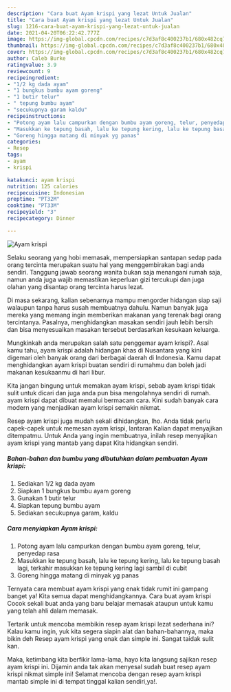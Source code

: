 ```yaml
---
description: "Cara buat Ayam krispi yang lezat Untuk Jualan"
title: "Cara buat Ayam krispi yang lezat Untuk Jualan"
slug: 1216-cara-buat-ayam-krispi-yang-lezat-untuk-jualan
date: 2021-04-20T06:22:42.777Z
image: https://img-global.cpcdn.com/recipes/c7d3af8c400237b1/680x482cq70/ayam-krispi-foto-resep-utama.jpg
thumbnail: https://img-global.cpcdn.com/recipes/c7d3af8c400237b1/680x482cq70/ayam-krispi-foto-resep-utama.jpg
cover: https://img-global.cpcdn.com/recipes/c7d3af8c400237b1/680x482cq70/ayam-krispi-foto-resep-utama.jpg
author: Caleb Burke
ratingvalue: 3.9
reviewcount: 9
recipeingredient:
- "1/2 kg dada ayam"
- "1 bungkus bumbu ayam goreng"
- "1 butir telur"
- " tepung bumbu ayam"
- "secukupnya garam kaldu"
recipeinstructions:
- "Potong ayam lalu campurkan dengan bumbu ayam goreng, telur, penyedap rasa"
- "Masukkan ke tepung basah, lalu ke tepung kering, lalu ke tepung basah lagi, terkahir masukkan ke tepung kering lagi sambil di cubit"
- "Goreng hingga matang di minyak yg panas"
categories:
- Resep
tags:
- ayam
- krispi

katakunci: ayam krispi 
nutrition: 125 calories
recipecuisine: Indonesian
preptime: "PT32M"
cooktime: "PT33M"
recipeyield: "3"
recipecategory: Dinner

---
```



![Ayam krispi](https://img-global.cpcdn.com/recipes/c7d3af8c400237b1/680x482cq70/ayam-krispi-foto-resep-utama.jpg)

Selaku seorang yang hobi memasak, mempersiapkan santapan sedap pada orang tercinta merupakan suatu hal yang menggembirakan bagi anda sendiri. Tanggung jawab seorang  wanita bukan saja menangani rumah saja, namun anda juga wajib memastikan keperluan gizi tercukupi dan juga olahan yang disantap orang tercinta harus lezat.

Di masa  sekarang, kalian sebenarnya mampu mengorder hidangan siap saji walaupun tanpa harus susah membuatnya dahulu. Namun banyak juga mereka yang memang ingin memberikan makanan yang terenak bagi orang tercintanya. Pasalnya, menghidangkan masakan sendiri jauh lebih bersih dan bisa menyesuaikan masakan tersebut berdasarkan kesukaan keluarga. 



Mungkinkah anda merupakan salah satu penggemar ayam krispi?. Asal kamu tahu, ayam krispi adalah hidangan khas di Nusantara yang kini digemari oleh banyak orang dari berbagai daerah di Indonesia. Kamu dapat menghidangkan ayam krispi buatan sendiri di rumahmu dan boleh jadi makanan kesukaanmu di hari libur.

Kita jangan bingung untuk memakan ayam krispi, sebab ayam krispi tidak sulit untuk dicari dan juga anda pun bisa mengolahnya sendiri di rumah. ayam krispi dapat dibuat memalui bermacam cara. Kini sudah banyak cara modern yang menjadikan ayam krispi semakin nikmat.

Resep ayam krispi juga mudah sekali dihidangkan, lho. Anda tidak perlu capek-capek untuk memesan ayam krispi, lantaran Kalian dapat menyajikan ditempatmu. Untuk Anda yang ingin membuatnya, inilah resep menyajikan ayam krispi yang mantab yang dapat Kita hidangkan sendiri.

<!--inarticleads1-->

##### Bahan-bahan dan bumbu yang dibutuhkan dalam pembuatan Ayam krispi:

1. Sediakan 1/2 kg dada ayam
1. Siapkan 1 bungkus bumbu ayam goreng
1. Gunakan 1 butir telur
1. Siapkan  tepung bumbu ayam
1. Sediakan secukupnya garam, kaldu




<!--inarticleads2-->

##### Cara menyiapkan Ayam krispi:

1. Potong ayam lalu campurkan dengan bumbu ayam goreng, telur, penyedap rasa
1. Masukkan ke tepung basah, lalu ke tepung kering, lalu ke tepung basah lagi, terkahir masukkan ke tepung kering lagi sambil di cubit
1. Goreng hingga matang di minyak yg panas




Ternyata cara membuat ayam krispi yang enak tidak rumit ini gampang banget ya! Kita semua dapat menghidangkannya. Cara buat ayam krispi Cocok sekali buat anda yang baru belajar memasak ataupun untuk kamu yang telah ahli dalam memasak.

Tertarik untuk mencoba membikin resep ayam krispi lezat sederhana ini? Kalau kamu ingin, yuk kita segera siapin alat dan bahan-bahannya, maka bikin deh Resep ayam krispi yang enak dan simple ini. Sangat taidak sulit kan. 

Maka, ketimbang kita berfikir lama-lama, hayo kita langsung sajikan resep ayam krispi ini. Dijamin anda tak akan menyesal sudah buat resep ayam krispi nikmat simple ini! Selamat mencoba dengan resep ayam krispi mantab simple ini di tempat tinggal kalian sendiri,ya!.

